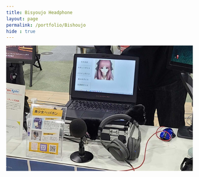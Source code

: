 ```yaml
---
title: Bisyoujo Headphone
layout: page
permalink: /portfolio/Bishoujo
hide : true
---
```


![Bishoujo head phone](image/headphone.PNG)


